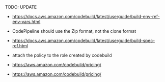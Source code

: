 TODO: UPDATE
- https://docs.aws.amazon.com/codebuild/latest/userguide/build-env-ref-env-vars.html

- CodePipeline should use the Zip format, not the clone format


- https://docs.aws.amazon.com/codebuild/latest/userguide/build-spec-ref.html

- attach the policy to the role created by codebuild

- https://aws.amazon.com/codebuild/pricing/
- https://aws.amazon.com/codebuild/pricing/

